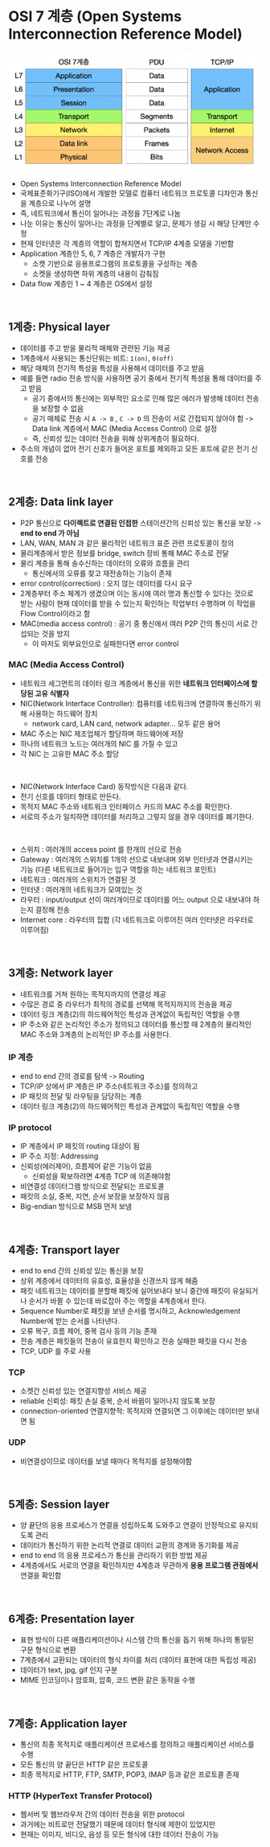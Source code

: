 # OSI 7 계층 (Open Systems Interconnection Reference Model)

![png](/Network/_img/osi7.png)

- Open Systems Interconnection Reference Model
- 국제표준화기구(ISO)에서 개발한 모델로 컴퓨터 네트워크 프로토콜 디자인과 통신을 계층으로 나누어 설명
- 즉, 네트워크에서 통신이 일어나는 과정을 7단계로 나눔
- 나눈 이유는 통신이 일어나는 과정을 단계별로 알고, 문제가 생길 시 해당 단계만 수정
- 현재 인터넷은 각 계층의 역할이 합쳐지면서 TCP/IP 4계층 모델을 기반함
- Application 계층인 5, 6, 7 계층은 개발자가 구현
  - 소켓 기반으로 응용프로그램의 프로토콜을 구성하는 계층
  - 소켓을 생성하면 하위 계층의 내용이 감춰짐 
- Data flow 계층인 1 ~ 4 계층은 OS에서 설정
<br>

## 1계층: Physical layer

- 데이터를 주고 받을 물리적 매체와 관련된 기능 제공
- 1계층에서 사용되는 통신단위는 비트: ```1(on)```, ```0(off)```
- 해당 매체의 전기적 특성을 특성을 사용해서 데이터를 주고 받음
- 예를 들면 radio 전송 방식을 사용하면 공기 중에서 전기적 특성을 통해 데이터를 주고 받음
  - 공기 중에서의 통신에는 외부적인 요소로 인해 많은 에러가 발생해 데이터 전송을 보장할 수 없음
  - 공기 매체로 전송 시 ```A -> B``` , ```C -> D``` 의 전송이 서로 간접되지 않아야 함 -> Data link 계층에서 MAC (Media Access Control) 으로 설정
  - 즉, 신뢰성 있는 데이터 전송을 위해 상위계층이 필요하다.
- 주소의 개념이 없어 전기 신호가 들어온 포트를 제외하고 모든 포트에 같은 전기 신호를 전송
<br>
  
## 2계층: Data link layer

- P2P 통신으로 **다이렉트로 연결된 인접한** 스테이션간의 신뢰성 있는 통신을 보장 -> **end to end 가 아님**
- LAN, WAN, MAN 과 같은 물리적인 네트워크 표준 관련 프로토콜이 정의
- 물리계층에서 받은 정보를 bridge, switch 장비 통해 MAC 주소로 전달
- 물리 계층을 통해 송수신하는 데이터의 오류와 흐름을 관리
  - 통신에서의 오류를 찾고 재전송하는 기능이 존재
- error control(correction) : 오지 않는 데이터를 다시 요구
- 2계층부터 주소 체계가 생겼으며 이는 동시에 여러 명과 통신할 수 있다는 것으로 받는 사람이 현재 데이터를 받을 수 있는지 확인하는 작업부터 수행하며 이 작업을 Flow Control이라고 함
- MAC(media access control) : 공기 중 통신에서 여러 P2P 간의 통신이 서로 간섭되는 것을 방지
  - 이 마저도 외부요인으로 실패한다면 error control

### MAC (Media Access Control)

- 네트워크 세그먼트의 데이터 링크 계층에서 통신을 위한 **네트워크 인터페이스에 할당된 고유 식별자**
- NIC(Network Interface Controller): 컴퓨터를 네트워크에 연결하여 통신하기 위해 사용하는 하드웨어 장치
  - network card, LAN card, network adapter... 모두 같은 용어
- MAC 주소는 NIC 제조업체가 할당하며 하드웨어에 저장
- 하나의 네트워크 노드는 여러개의 NIC 를 가질 수 있고
- 각 NIC 는 고유한 MAC 주소 할당 
<br>

- NIC(Network Interface Card) 동작방식은 다음과 같다.
- 전기 신호를 데이터 형태로 만든다.
- 목적지 MAC 주소와 네트워크 인터페이스 카드의 MAC 주소를 확인한다.
- 서로의 주소가 일치하면 데이터를 처리하고 그렇지 않을 경우 데이터를 폐기한다.
<br>

- 스위치 : 여러개의 access point 를 한개의 선으로 전송
- Gateway : 여러개의 스위치를 1개의 선으로 내보내며 외부 인터넷과 연결시키는 기능 (다른 네트워크로 들어가는 입구 역할을 하는 네트워크 포인트)
- 네트워크 : 여러개의 스위치가 연결된 것
- 인터넷 : 여러개의 네트워크가 모여있는 것
- 라우터 : input/output 선이 여러개이므로 데이터를 어느 output 으로 내보내야 하는지 결정해 전송
- Internet core : 라우터의 집합 (각 네트워크로 이루어진 여러 인터넷은 라우터로 이루어짐)
<br>
  
## 3계층: Network layer

- 네트워크를 거쳐 원하는 목적지까지의 연결성 제공 
- 수많은 경로 중 라우터가 최적의 경로를 선택해 목적지까지의 전송을 제공
- 데이터 링크 계층(2)의 하드웨어적인 특성과 관계없이 독립적인 역할을 수행
- IP 주소와 같은 논리적인 주소가 정의되고 데이터를 통신할 때 2계층의 물리적인 MAC 주소와 3계층의 논리적인 IP 주소를 사용한다.

### IP 계층

- end to end 간의 경로를 탐색 -> Routing
- TCP/IP 상에서 IP 계층은 IP 주소(네트워크 주소)를 정의하고
- IP 패킷의 전달 및 라우팅을 담당하는 계층
- 데이터 링크 계층(2)의 하드웨어적인 특성과 관계없이 독립적인 역할을 수행

### IP protocol

- IP 계층에서 IP 패킷의 routing 대상이 됨
- IP 주소 지정: Addressing
- 신뢰성(에러제어), 흐름제어 같은 기능이 없음
  - 신뢰성을 확보하려면 4계층 TCP 에 의존해야함
- 비연결성 데이터그램 방식으로 전달되는 프로토콜
- 패킷의 소실, 중복, 지연, 순서 보장을 보장하지 않음
- Big-endian 방식으로 MSB 먼저 보냄
<br>

## 4계층: Transport layer

- end to end 간의 신뢰성 있는 통신을 보장
- 상위 계층에서 데이터의 유효성, 효율성을 신경쓰지 않게 해줌
- 패킷 네트워크는 데이터를 분할해 패킷에 실어보내다 보니 중간에 패킷이 유실되거나 순서가 바뀔 수 있는데 바로잡아 주는 역할을 4계층에서 한다.
- Sequence Number로 패킷을 보낸 순서를 명시하고, Acknowledgement Number에 받는 순서를 나타낸다.
- 오류 복구, 흐름 제어, 중복 검사 등의 기능 존재
- 전송 계층은 패킷들의 전송이 유효한지 확인하고 전송 실패한 패킷을 다시 전송
- TCP, UDP 를 주로 사용

### TCP

- 소켓간 신뢰성 있는 연결지향성 서비스 제공
- reliable 신뢰성: 패킷 손실 중복, 순서 바뀜이 일어나지 않도록 보장
- connection-oriented 연결지향적: 목적지와 연결되면 그 이후에는 데이터만 보내면 됨

### UDP

- 비연결성이므로 데이터를 보낼 때마다 목적지를 설정해야함
<br>

## 5계층: Session layer

- 양 끝단의 응용 프로세스가 연결을 성립하도록 도와주고 연결이 안정적으로 유지되도록 관리
- 데이터가 통신하기 위한 논리적 연결로 데이터 교환의 경계와 동기화를 제공
- end to end 의 응용 프로세스가 통신을 관리하기 위한 방법 제공
- 4계층에서도 서로의 연결을 확인하지만 4계층과 무관하게 **응용 프로그램 관점에서** 연결을 확인함
<br>

## 6계층: Presentation layer

- 표현 방식이 다른 애플리케이션이나 시스템 간의 통신을 돕기 위해 하나의 통일된 구문 형식으로 변환
- 7계층에서 교환되는 데이터의 형식 차이를 처리 (데이터 표현에 대한 독립성 제공)
- 데이터가 text, jpg, gif 인지 구분
- MIME 인코딩이나 암호화, 압축, 코드 변환 같은 동작을 수행
<br>

## 7계층: Application layer

- 통신의 최종 목적지로 애플리케이션 프로세스를 정의하고 애플리케이션 서비스를 수행
- 모든 통신의 양 끝단은 HTTP 같은 프로토콜
- 최종 목적지로 HTTP, FTP, SMTP, POP3, IMAP 등과 같은 프로토콜 존재

### HTTP (HyperText Transfer Protocol)

- 웹서버 및 웹브라우저 간의 데이터 전송을 위한 protocol
- 과거에는 비트로만 전달했기 때문에 데이터 형식에 제한이 있었지만
- 현재는 이미지, 비디오, 음성 등 모든 형식에 대한 데이터 전송이 가능